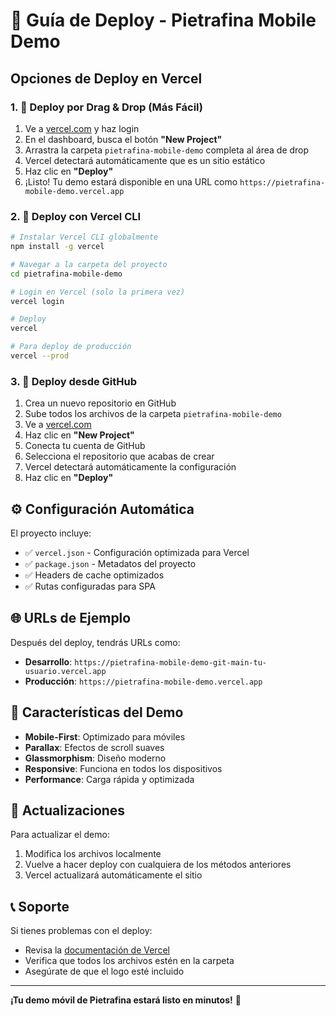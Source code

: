 # 🚀 Guía de Deploy - Pietrafina Mobile Demo

## Opciones de Deploy en Vercel

### 1. 📁 Deploy por Drag & Drop (Más Fácil)

1. Ve a [vercel.com](https://vercel.com) y haz login
2. En el dashboard, busca el botón **"New Project"**
3. Arrastra la carpeta `pietrafina-mobile-demo` completa al área de drop
4. Vercel detectará automáticamente que es un sitio estático
5. Haz clic en **"Deploy"**
6. ¡Listo! Tu demo estará disponible en una URL como `https://pietrafina-mobile-demo.vercel.app`

### 2. 🔧 Deploy con Vercel CLI

```bash
# Instalar Vercel CLI globalmente
npm install -g vercel

# Navegar a la carpeta del proyecto
cd pietrafina-mobile-demo

# Login en Vercel (solo la primera vez)
vercel login

# Deploy
vercel

# Para deploy de producción
vercel --prod
```

### 3. 📂 Deploy desde GitHub

1. Crea un nuevo repositorio en GitHub
2. Sube todos los archivos de la carpeta `pietrafina-mobile-demo`
3. Ve a [vercel.com](https://vercel.com)
4. Haz clic en **"New Project"**
5. Conecta tu cuenta de GitHub
6. Selecciona el repositorio que acabas de crear
7. Vercel detectará automáticamente la configuración
8. Haz clic en **"Deploy"**

## ⚙️ Configuración Automática

El proyecto incluye:
- ✅ `vercel.json` - Configuración optimizada para Vercel
- ✅ `package.json` - Metadatos del proyecto
- ✅ Headers de cache optimizados
- ✅ Rutas configuradas para SPA

## 🌐 URLs de Ejemplo

Después del deploy, tendrás URLs como:
- **Desarrollo**: `https://pietrafina-mobile-demo-git-main-tu-usuario.vercel.app`
- **Producción**: `https://pietrafina-mobile-demo.vercel.app`

## 📱 Características del Demo

- **Mobile-First**: Optimizado para móviles
- **Parallax**: Efectos de scroll suaves
- **Glassmorphism**: Diseño moderno
- **Responsive**: Funciona en todos los dispositivos
- **Performance**: Carga rápida y optimizada

## 🔄 Actualizaciones

Para actualizar el demo:
1. Modifica los archivos localmente
2. Vuelve a hacer deploy con cualquiera de los métodos anteriores
3. Vercel actualizará automáticamente el sitio

## 📞 Soporte

Si tienes problemas con el deploy:
- Revisa la [documentación de Vercel](https://vercel.com/docs)
- Verifica que todos los archivos estén en la carpeta
- Asegúrate de que el logo esté incluido

---

**¡Tu demo móvil de Pietrafina estará listo en minutos!** 🎉
